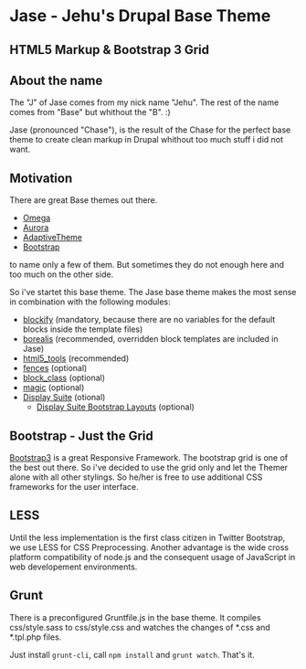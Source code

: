 # Jase - Jehu's Drupal Base Theme
## HTML5 Markup & Bootstrap 3 Grid

## About the name
The "J" of Jase comes from my nick name "Jehu".
The rest of the name comes from "Base" but whithout the "B". :)

Jase (pronounced "Chase"), is the result of the Chase for the perfect base theme to create clean markup in Drupal whithout too much stuff i did not want.

## Motivation
There are great Base themes out there.

* [Omega][]
* [Aurora][]
* [AdaptiveTheme][]
* [Bootstrap][]

to name only a few of them.
But sometimes they do not enough here and too much on the other side.

So i've startet this base theme. The Jase base theme makes the most sense in combination with the following modules:

* [blockify][] (mandatory, because there are no variables for the default blocks inside the template files)
* [borealis][] (recommended, overridden block templates are included in Jase)
* [html5_tools][] (recommended)
* [fences][] (optional)
* [block_class][] (optional)
* [magic][] (optional)
* [Display Suite][] (otional)
    * [Display Suite Bootstrap Layouts][] (optional)

## Bootstrap - Just the Grid
[Bootstrap3][] is a great Responsive Framework. The bootstrap grid is one of the best out there. So i've decided to use the grid only and let the Themer alone with all other stylings. So he/her is free to use additional CSS frameworks for the user interface.

## LESS
Until the less implementation is the first class citizen in Twitter Bootstrap, we use LESS for CSS Preprocessing.
Another advantage is the wide cross platform compatibility of node.js and the consequent usage of JavaScript in web developement environments.

## Grunt
There is a preconfigured Gruntfile.js in the base theme.
It compiles css/style.sass to css/style.css and watches the changes of *.css and *.tpl.php files.

Just install ``grunt-cli``, call ``npm install`` and ``grunt watch``. That's it.

[Omega]:https://drupal.org/project/omega
[Aurora]:https://drupal.org/project/aurora
[AdaptiveTheme]:https://drupal.org/project/adaptivetheme
[Bootstrap]:https://drupal.org/project/bootstrap
[blockify]:https://drupal.org/project/blockify
[borealis]:https://drupal.org/project/borealis
[html5_tools]:https://drupal.org/project/html5_tools
[fences]:https://drupal.org/project/fences
[block_class]:https://drupal.org/project/block_class
[magic]:https://drupal.org/project/magic
[Display Suite]:https://drupal.org/project/ds
[Display Suite Bootstrap Layouts]:https://drupal.org/project/ds_bootstrap_layouts
[Bootstrap3]:http://getbootstrap.com

